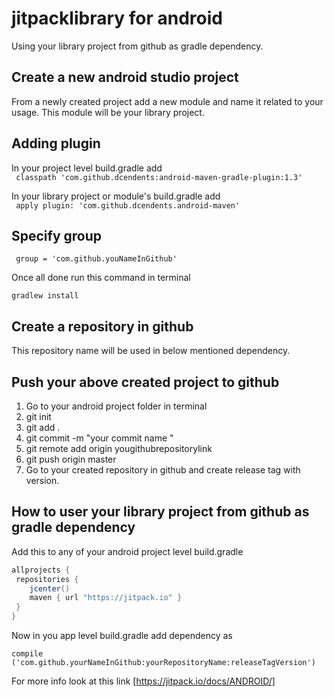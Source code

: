 # jitpacklibrary for android
Using your library project from github as gradle dependency.

## Create a new android studio project

From a newly created project add a new module and name it related to your usage. This module will be your library project.

## Adding plugin 

In your project level build.gradle add  
``` classpath 'com.github.dcendents:android-maven-gradle-plugin:1.3'```

In your library project or module's build.gradle add  
``` apply plugin: 'com.github.dcendents.android-maven'```

## Specify group

``` group = 'com.github.youNameInGithub'```

Once all done run this command in terminal

``` gradlew install ```

## Create a repository in github

This repository name will be used in below mentioned dependency.

## Push your above created project to github
1. Go to your android project folder in terminal
2. git init
3. git add .
4. git commit -m "your commit name "
5. git remote add origin yougithubrepositorylink
6. git push origin master
7. Go to your created repository in github and create release tag with version.

## How to user your library project from github as gradle dependency

Add this to any of your android project level build.gradle

```java
allprojects {
 repositories {
    jcenter()
    maven { url "https://jitpack.io" }
 }
}
```

Now in you app level build.gradle add dependency as

``` compile ('com.github.yourNameInGithub:yourRepositoryName:releaseTagVersion') ```

For more info look at this link
[https://jitpack.io/docs/ANDROID/]


